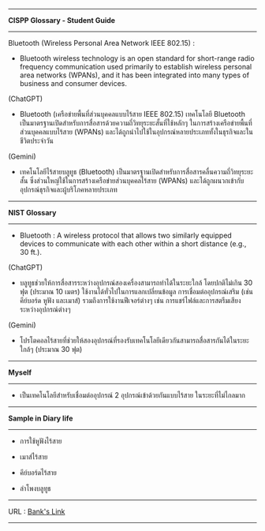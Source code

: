 
------------
**CISPP Glossary - Student Guide**

------------

Bluetooth (Wireless Personal Area Network IEEE 802.15) :
- Bluetooth wireless technology is an open standard for short-range radio frequency communication used primarily to establish wireless personal area networks (WPANs), and it has been integrated into many types of business and consumer devices.

(ChatGPT)

- Bluetooth (เครือข่ายพื้นที่ส่วนบุคคลแบบไร้สาย IEEE 802.15)
เทคโนโลยี Bluetooth เป็นมาตรฐานเปิดสำหรับการสื่อสารด้วยความถี่วิทยุระยะสั้นที่ใช้หลักๆ ในการสร้างเครือข่ายพื้นที่ส่วนบุคคลแบบไร้สาย (WPANs) และได้ถูกนำไปใช้ในอุปกรณ์หลายประเภททั้งในธุรกิจและในชีวิตประจำวัน

(Gemini)

- เทคโนโลยีไร้สายบลูทูธ (Bluetooth) เป็นมาตรฐานเปิดสำหรับการสื่อสารคลื่นความถี่วิทยุระยะสั้น ซึ่งส่วนใหญ่ใช้ในการสร้างเครือข่ายส่วนบุคคลไร้สาย (WPANs) และได้ถูกผนวกเข้ากับอุปกรณ์ธุรกิจและผู้บริโภคหลายประเภท

------------

**NIST Glossary**

------------

- Bluetooth : A wireless protocol that allows two similarly equipped devices to communicate with each other within a short distance (e.g., 30 ft.).

(ChatGPT)

- บลูทูธช่วยให้การสื่อสารระหว่างอุปกรณ์สองเครื่องสามารถทำได้ในระยะใกล้ โดยปกติไม่เกิน 30 ฟุต (ประมาณ 10 เมตร) ใช้งานได้ทั่วไปในการแลกเปลี่ยนข้อมูล การเชื่อมต่ออุปกรณ์เสริม (เช่น คีย์บอร์ด หูฟัง และเมาส์) รวมถึงการใช้งานฟีเจอร์ต่างๆ เช่น การแชร์ไฟล์และการสตรีมเสียงระหว่างอุปกรณ์ต่างๆ
 
(Gemini)

- โปรโตคอลไร้สายที่ช่วยให้สองอุปกรณ์ที่รองรับเทคโนโลยีเดียวกันสามารถสื่อสารกันได้ในระยะใกล้ๆ (ประมาณ 30 ฟุต)

------------

**Myself**

------------

- เป็นเทคโนโลยีสำหรับเชื่อมต่ออุปกรณ์ 2 อุปกรณ์เข้าด้วยกันแบบไร้สาย ในระยะที่ไม่ไกลมาก

------------

**Sample in Diary life**

------------

- การใช้หูฟังไร้สาย

- เมาส์ไร้สาย

- คีย์บอร์ดไร้สาย

- ลำโพงบลูทูธ

------------

URL : [Bank's Link](https://bxnkz.github.io/bluetooth)

------------


